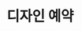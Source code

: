 ---
layout: default
title: 디자인 예약
nav_order: 4
permalink: /docs/assemblies/design_reservation
parent: 조립품
---